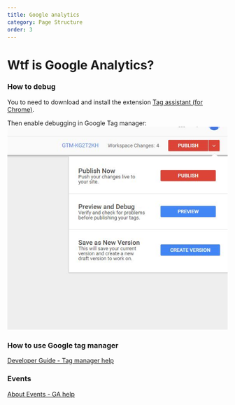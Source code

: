 ```yaml
---
title: Google analytics
category: Page Structure
order: 3
---
```


# Wtf is Google Analytics?

### How to debug

You to need to download and install the extension [Tag assistant (for Chrome)](https://chrome.google.com/webstore/detail/tag-assistant-by-google/kejbdjndbnbjgmefkgdddjlbokphdefk?hl=en).

Then enable debugging in Google Tag manager:
![alt text](/images/how-to-debug.jpg "How to debug on Google tag manager")


### How to use Google tag manager

[Developer Guide - Tag manager help](https://developers.google.com/tag-manager/devguide)

### Events

[About Events - GA help](https://support.google.com/analytics/answer/1033068?hl=en)